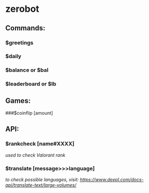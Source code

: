 # **zerobot**

## Commands:
### $greetings
### $daily
### $balance or $bal
### $leaderboard or $lb

## Games:
###$coinflip [amount]

## API:
### **$rankcheck [name#XXXX]**
*used to check Valorant rank*
### **$translate [message>>>language]**
*to check possible languages, visit: 
<https://www.deepl.com/docs-api/translate-text/large-volumes/>*
